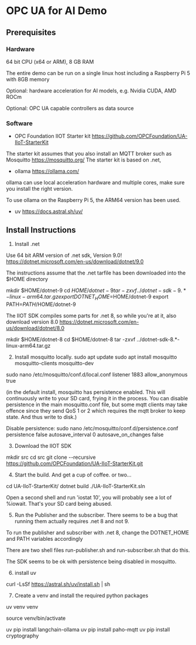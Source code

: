 # OPC UA for AI Demo

## Prerequisites

### Hardware

64 bit CPU (x64 or ARM), 8 GB RAM

The entire demo can be run on a single linux host including a Raspberry Pi 5 with 8GB memory

Optional: hardware acceleration for AI models, e.g. Nvidia CUDA, AMD ROCm 

Optional: OPC UA capable controllers as data source

### Software

-	OPC Foundation IIOT Starter kit https://github.com/OPCFoundation/UA-IIoT-StarterKit 

The starter kit assumes that you also install an MQTT broker such as Mosquitto https://mosquitto.org/ 
The starter kit is based on .net, 

-	ollama https://ollama.com/

ollama can use local acceleration hardware and multiple cores, make sure you install the right version.

To use ollama on the Raspberry Pi 5, the ARM64 version has been used.

- uv https://docs.astral.sh/uv/


## Install Instructions

1. Install .net

Use 64 bit ARM version of .net sdk, Version 9.0!
https://dotnet.microsoft.com/en-us/download/dotnet/9.0

The instructions assume that the .net tarfile has been downloaded into the $HOME directory

mkdir $HOME/dotnet-9
cd $HOME/dotnet-9
tar -zxvf ../dotnet-sdk-9.*-linux-arm64.tar.gz
export DOTNET_HOME=$HOME/dotnet-9
export PATH=$PATH/$HOME/dotnet-9

The IIOT SDK compiles some parts for .net 8, so while you're at it, also download version 8.0
https://dotnet.microsoft.com/en-us/download/dotnet/8.0

mkdir $HOME/dotnet-8
cd $HOME/dotnet-8
tar -zxvf ../dotnet-sdk-8.*-linux-arm64.tar.gz


2. Install mosquitto locally.
sudo apt update
sudo apt install mosquitto mosquitto-clients mosquitto-dev

sudo nano /etc/mosquitto/conf.d/local.conf
listener 1883
allow_anonymous true

(in the default install, mosquitto has persistence enabled. This will continuously write to your SD card, 
frying it in the process. You can disable persistence in the main mosquitto.conf file, but some mqtt clients
may take offence since they send QoS 1 or 2 which requires the mqtt broker to keep state. And thus write to disk.)

Disable persistence:
sudo nano /etc/mosquitto/conf.d/persistence.conf 
persistence false
autosave_interval 0
autosave_on_changes false

3. Download the IIOT SDK

mkdir src
cd src
git clone --recursive https://github.com/OPCFoundation/UA-IIoT-StarterKit.git

4. Start the build. And get a cup of coffee. or two...

cd UA-IIoT-StarterKit/
dotnet build ./UA-IIoT-StarterKit.sln

Open a second shell and run 'iostat 10', you will probably see a lot of %iowait. That's your SD card being abused.

5. Run the Publisher and the subscriber.
There seems to be a bug that running them actually requires .net 8 and not 9.

To run the publisher and subscriber with .net 8, change the DOTNET_HOME and PATH variables accordingly

There are two shell files run-publisher.sh and run-subscriber.sh that do this.

The SDK seems to be ok with persistence being disabled in mosquitto. 

6. install uv

curl -LsSf https://astral.sh/uv/install.sh | sh

7. Create a venv and install the required python packages

uv venv venv

source venv/bin/activate

uv pip install langchain-ollama
uv pip install paho-mqtt
uv pip install cryptography







